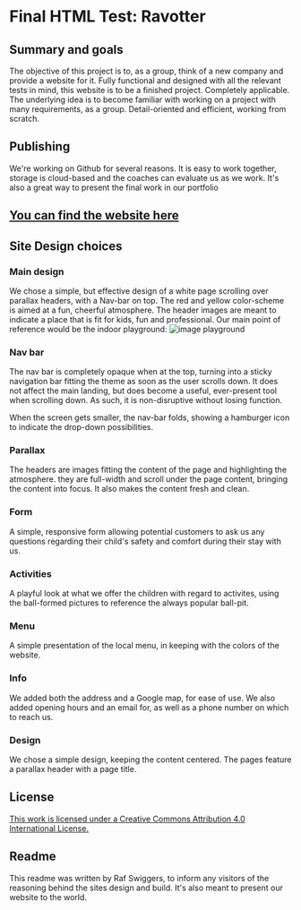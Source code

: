 # Final HTML Test: Ravotter

## Summary and goals
The objective of this project is to, as a group, think of a new company and provide a website for it. Fully functional and designed with all the relevant tests in mind, this website is to be a finished project. Completely applicable. The underlying idea is to become familiar with working on a project with many requirements, as a group. Detail-oriented and efficient, working from scratch.

## Publishing
We're working on Github for several reasons. It is easy to work together, storage is cloud-based and the coaches can evaluate us as we work. It's also a great way to present the final work in our portfolio

## [You can find the website here](https://rafswiggers.github.io/ravotter2 "the published website of indoor playground Ravotter")

## Site Design choices

### Main design
We chose a simple, but effective design of a white page scrolling over parallax headers, with a Nav-bar on top. The red and yellow color-scheme is aimed at a fun, cheerful atmosphere. The header images are meant to indicate a place that is fit for kids, fun and professional. Our main point of reference would be the indoor playground:
![image playground](header3.jpg)

### Nav bar
The nav bar is completely opaque when at the top, turning into a sticky navigation bar fitting the theme as soon as the user scrolls down. It does not affect the main landing, but does become a useful, ever-present tool when scrolling down. As such, it is non-disruptive without losing function.

When the screen gets smaller, the nav-bar folds, showing a hamburger icon to indicate the drop-down possibilities.

### Parallax
The headers are images fitting the content of the page and highlighting the atmosphere. they are full-width and scroll under the page content, bringing the content into focus. It also makes the content fresh and clean.

### Form
A simple, responsive form allowing potential customers to ask us any questions regarding their child's safety and comfort during their stay with us.

### Activities
A playful look at what we offer the children with regard to activites, using the ball-formed pictures to reference the always popular ball-pit.

### Menu
A simple presentation of the local menu, in keeping with the colors of the website.

### Info
We added both the address and a Google map, for ease of use. We also added opening hours and an email for, as well as a phone number on which to reach us.

### Design
We chose a simple design, keeping the content centered. The pages feature a parallax header with a page title.

## License
[This work is licensed under a Creative Commons Attribution 4.0 International License.](http://creativecommons.org/licenses/by/4.0/)

## Readme
This readme was written by Raf Swiggers, to inform any visitors of the reasoning behind the sites design and build. It's also meant to present our website to the world.

